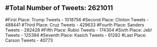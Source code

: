 #Total Number of Tweets: 2621011 
---
#First Place: Trump Tweets - 1018756
#Second Place: Clinton Tweets - 488441
#Third Place: Cruz Tweets - 429633
#Fourth Place: Sanders Tweets - 282428
#Fifth Place: Rubio Tweets - 174304
#Sixth Place: Jeb! Tweets - 125394
#Seventh Place: Kasich Tweets - 61282
#Last Place: Carson Tweets - 40773
